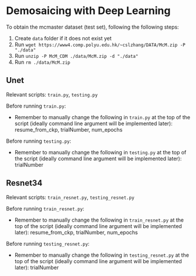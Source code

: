 # Demosaicing with Deep Learning
To obtain the mcmaster dataset (test set), following the following steps:
1. Create `data` folder if it does not exist yet
2. Run `wget https://www4.comp.polyu.edu.hk/~cslzhang/DATA/McM.zip -P "./data"`
3. Run `unzip -P McM_CDM ./data/McM.zip -d "./data"`
4. Run `rm ./data/McM.zip`

## Unet
Relevant scripts: `train.py`, `testing.py`

Before running `train.py`:
* Remember to manually change the following in `train.py` at the top of the script (ideally command line argument will be implemented later): resume_from_ckp, trialNumber, num_epochs

Before running `testing.py`:
* Remember to manually change the following in `testing.py` at the top of the script (ideally command line argument will be implemented later): trialNumber

## Resnet34
Relevant scripts: `train_resnet.py`, `testing_resnet.py`

Before running `train_resnet.py`:
* Remember to manually change the following in `train_resnet.py` at the top of the script (ideally command line argument will be implemented later): resume_from_ckp, trialNumber, num_epochs

Before running `testing_resnet.py`:
* Remember to manually change the following in `testing_resnet.py` at the top of the script (ideally command line argument will be implemented later): trialNumber
